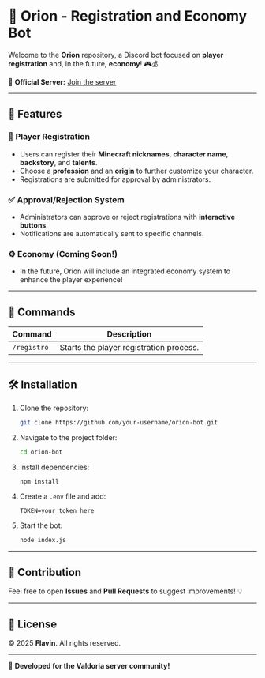 # 🌌 Orion - Registration and Economy Bot

Welcome to the **Orion** repository, a Discord bot focused on **player registration** and, in the future, **economy**! 🎮💰

🔗 **Official Server:** [Join the server](https://discord.gg/KxKaH6avpz)

---

## 🚀 Features

### 📝 Player Registration
- Users can register their **Minecraft nicknames**, **character name**, **backstory**, and **talents**.
- Choose a **profession** and an **origin** to further customize your character.
- Registrations are submitted for approval by administrators.

### ✅ Approval/Rejection System
- Administrators can approve or reject registrations with **interactive buttons**.
- Notifications are automatically sent to specific channels.

### ⚙️ Economy (Coming Soon!)
- In the future, Orion will include an integrated economy system to enhance the player experience!

---

## 📜 Commands

| Command     | Description |
|------------|------------|
| `/registro` | Starts the player registration process. |

---

## 🛠️ Installation

1. Clone the repository:
   ```bash
   git clone https://github.com/your-username/orion-bot.git
   ```
2. Navigate to the project folder:
   ```bash
   cd orion-bot
   ```
3. Install dependencies:
   ```bash
   npm install
   ```
4. Create a `.env` file and add:
   ```env
   TOKEN=your_token_here
   ```
5. Start the bot:
   ```bash
   node index.js
   ```

---

## 📌 Contribution
Feel free to open **Issues** and **Pull Requests** to suggest improvements! 💡

---

## 📜 License
© 2025 **Flavin**. All rights reserved.

---

🔹 **Developed for the Valdoria server community!**
